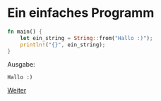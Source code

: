 # Ein einfaches Programm

```Rust
fn main() {
    let ein_string = String::from("Hallo :)");
    println!("{}", ein_string);
}
```

Ausgabe:
```
Hallo :)
```

[Weiter](https://github.com/mpdrescher/pottcpp-rust-vortrag/slides/ownership/ownership2.md)
